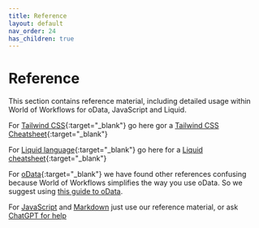 ```yaml
---
title: Reference
layout: default
nav_order: 24
has_children: true
---
```


# Reference

This section contains reference material, including detailed usage within World of Workflows for oData, JavaScript and Liquid.

For [Tailwind CSS](https://tailwindcss.com/){:target="_blank"} go here gor a [Tailwind CSS Cheatsheet](https://nerdcave.com/tailwind-cheat-sheet){:target="_blank"}

For [Liquid language](https://shopify.dev/docs/api/liquid){:target="_blank"} go here for a [Liquid cheatsheet](https://www.shopify.com/au/partners/shopify-cheat-sheet){:target="_blank"}

For [oData](https://www.odata.org/getting-started/basic-tutorial/){:target="_blank"} we have found other references confusing because World of Workflows simplifies the way you use oData.  So we suggest using [this guide to oData](./reference-odata.html).

For [JavaScript](./02-javascript/README.html) and [Markdown](./04-markdown/README.html) just use our reference material, or ask [ChatGPT for help](..\16_using_ai\README.html)


